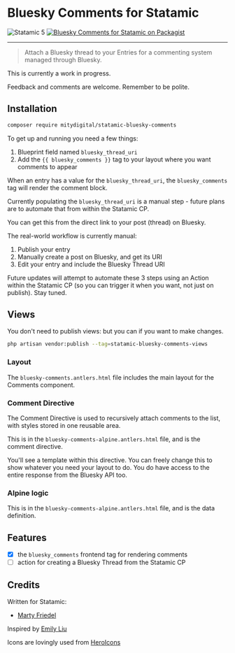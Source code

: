 # Bluesky Comments for Statamic

<!-- statamic:hide -->

![Statamic 5](https://img.shields.io/badge/Statamic-5.0-FF269E?style=for-the-badge&link=https://statamic.com)
[![Bluesky Comments for Statamic on Packagist](https://img.shields.io/packagist/v/mitydigital/statamic-bluesky-comments?style=for-the-badge)](https://packagist.org/packages/mitydigital/statamic-bluesky-comments/stats)

---

<!-- /statamic:hide -->

> Attach a Bluesky thread to your Entries for a commenting system managed through Bluesky.

This is currently a work in progress.

Feedback and comments are welcome. Remember to be polite.

## Installation
```bash
composer require mitydigital/statamic-bluesky-comments
```

To get up and running you need a few things:
1. Blueprint field named `bluesky_thread_uri`
2. Add the `{{ bluesky_comments }}` tag to your layout where you want comments to appear

When an entry has a value for the `bluesky_thread_uri`, the `bluesky_comments` tag will render
the comment block.

Currently populating the `bluesky_thread_uri` is a manual step - future plans are to automate that
from within the Statamic CP.

You can get this from the direct link to your post (thread) on Bluesky.

The real-world workflow is currently manual:
1. Publish your entry
2. Manually create a post on Bluesky, and get its URI
3. Edit your entry and include the Bluesky Thread URI

Future updates will attempt to automate these 3 steps using an Action within the Statamic CP 
(so you can trigger it when you want, not just on publish). Stay tuned.

## Views

You don't need to publish views: but you can if you want to make changes.

```bash
php artisan vendor:publish --tag=statamic-bluesky-comments-views
```

### Layout

The `bluesky-comments.antlers.html` file includes the main layout for the Comments component.

### Comment Directive

The Comment Directive is used to recursively attach comments to the list, with styles
stored in one reusable area.

This is in the `bluesky-comments-alpine.antlers.html` file, and is the comment directive.

You'll see a template within this directive. You can freely change this to show whatever 
you need your layout to do. You do have access to the entire response from the Bluesky API too.

### Alpine logic

This is in the `bluesky-comments-alpine.antlers.html` file, and is the data definition.

## Features
- [x] the `bluesky_comments` frontend tag for rendering comments
- [ ] action for creating a Bluesky Thread from the Statamic CP

## Credits

Written for Statamic:
- [Marty Friedel](https://github.com/martyf)

Inspired by [Emily Liu](https://bsky.app/profile/emilyliu.me/post/3lbqta5lnck2i)

Icons are lovingly used from [HeroIcons](https://heroicons.com)